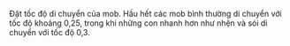 Đặt tốc độ di chuyển của mob.
Hầu hết các mob bình thường di chuyển với tốc độ khoảng 0,25, trong khi những con nhanh hơn như nhện và sói di chuyển với tốc độ 0,3.